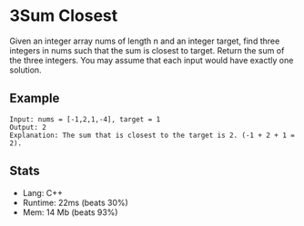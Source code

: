 # 3Sum Closest

Given an integer array nums of length n and an integer target, find three integers in nums such that the sum is closest to target. Return the sum of the three integers. You may assume that each input would have exactly one solution.

## Example

```
Input: nums = [-1,2,1,-4], target = 1
Output: 2
Explanation: The sum that is closest to the target is 2. (-1 + 2 + 1 = 2).
```

## Stats

- Lang: C++
- Runtime: 22ms (beats 30%)
- Mem: 14 Mb (beats 93%)
